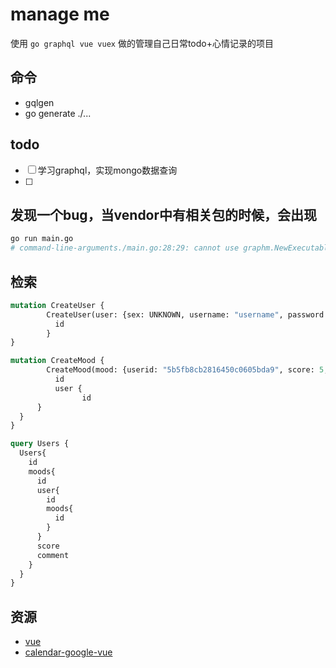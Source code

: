 # manage me
使用 `go graphql vue vuex` 做的管理自己日常todo+心情记录的项目

## 命令
* gqlgen
* go generate ./...

## todo
* [ ] 学习graphql，实现mongo数据查询
* [ ] 

## 发现一个bug，当vendor中有相关包的时候，会出现
```sh
go run main.go
# command-line-arguments./main.go:28:29: cannot use graphm.NewExecutableSchema(&graphm.App literal) (type "github.com/exfly/manageme/vendor/github.com/vektah/gqlgen/graphql".ExecutableSchema) as type "github.com/vektah/gqlgen/graphql".ExecutableSchema in argument to handler.GraphQL:        "github.com/exfly/manageme/vendor/github.com/vektah/gqlgen/graphql".ExecutableSchema does not implement "github.com/vektah/gqlgen/graphql".ExecutableSchema (wrong type for Mutation method)                have Mutation(context.Context, *"github.com/exfly/manageme/vendor/github.com/vektah/gqlgen/neelance/query".Operation) *"github.com/exfly/manageme/vendor/github.com/vektah/gqlgen/graphql".Response                want Mutation(context.Context, *"github.com/vektah/gqlgen/neelance/query".Operation) *"github.com/vektah/gqlgen/graphql".Response
```

## 检索
```graphql
mutation CreateUser {
		CreateUser(user: {sex: UNKNOWN, username: "username", password: "password"}) {
		  id
		}
}

mutation CreateMood {
		CreateMood(mood: {userid: "5b5fb8cb2816450c0605bda9", score: 5, comment: "mycommon"}) {
		  id
		  user {
				id
      }
  }
}

query Users {
  Users{
    id
    moods{
      id
      user{
        id
        moods{
          id
        }
      }
      score
      comment
    }
  }
}
```

## 资源
* [vue](https://cn.vuejs.org/index.html)
* [calendar-google-vue](https://github.com/FlowzPlatform/calendar-google-vue)
